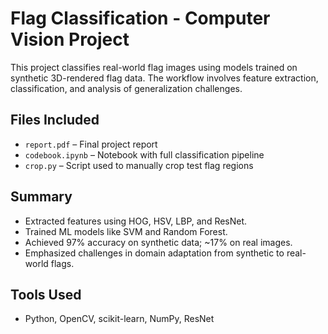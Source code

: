 # Flag Classification - Computer Vision Project

This project classifies real-world flag images using models trained on synthetic 3D-rendered flag data. The workflow involves feature extraction, classification, and analysis of generalization challenges.

## Files Included
- `report.pdf` – Final project report
- `codebook.ipynb` – Notebook with full classification pipeline
- `crop.py` – Script used to manually crop test flag regions

## Summary
- Extracted features using HOG, HSV, LBP, and ResNet.
- Trained ML models like SVM and Random Forest.
- Achieved 97% accuracy on synthetic data; ~17% on real images.
- Emphasized challenges in domain adaptation from synthetic to real-world flags.

## Tools Used
- Python, OpenCV, scikit-learn, NumPy, ResNet
